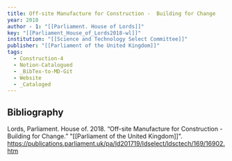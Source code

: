 ```yaml
---
title: Off-site Manufacture for Construction -  Building for Change
year: 2018
author - 1: "[[Parliament. House of Lords]]"
key: "[[Parliament_House_of_Lords2018-wl]]"
institution: "[[Science and Technology Select Committee]]"
publisher: "[[Parliament of the United Kingdom]]"
tags:
  - Construction-4
  - Notion-Catalogued
  - _BibTex-to-MD-Git
  - Website
  - _Cataloged
---
```


## Bibliography
Lords, Parliament. House of. 2018. “Off-site Manufacture for Construction -  Building for Change.” "[[Parliament of the United Kingdom]]". https://publications.parliament.uk/pa/ld201719/ldselect/ldsctech/169/16902.htm